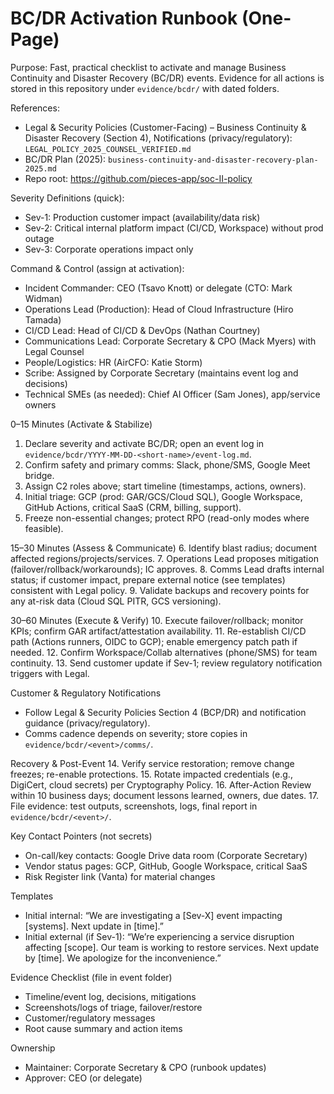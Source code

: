 # BC/DR Activation Runbook (One-Page)

Purpose: Fast, practical checklist to activate and manage Business Continuity and Disaster Recovery (BC/DR) events. Evidence for all actions is stored in this repository under `evidence/bcdr/` with dated folders.

References:
- Legal & Security Policies (Customer-Facing) – Business Continuity & Disaster Recovery (Section 4), Notifications (privacy/regulatory): `LEGAL_POLICY_2025_COUNSEL_VERIFIED.md`
- BC/DR Plan (2025): `business-continuity-and-disaster-recovery-plan-2025.md`
- Repo root: https://github.com/pieces-app/soc-II-policy

Severity Definitions (quick):
- Sev-1: Production customer impact (availability/data risk)
- Sev-2: Critical internal platform impact (CI/CD, Workspace) without prod outage
- Sev-3: Corporate operations impact only

Command & Control (assign at activation):
- Incident Commander: CEO (Tsavo Knott) or delegate (CTO: Mark Widman)
- Operations Lead (Production): Head of Cloud Infrastructure (Hiro Tamada)
- CI/CD Lead: Head of CI/CD & DevOps (Nathan Courtney)
- Communications Lead: Corporate Secretary & CPO (Mack Myers) with Legal Counsel
- People/Logistics: HR (AirCFO: Katie Storm)
- Scribe: Assigned by Corporate Secretary (maintains event log and decisions)
- Technical SMEs (as needed): Chief AI Officer (Sam Jones), app/service owners

0–15 Minutes (Activate & Stabilize)
1. Declare severity and activate BC/DR; open an event log in `evidence/bcdr/YYYY-MM-DD-<short-name>/event-log.md`.
2. Confirm safety and primary comms: Slack, phone/SMS, Google Meet bridge.
3. Assign C2 roles above; start timeline (timestamps, actions, owners).
4. Initial triage: GCP (prod: GAR/GCS/Cloud SQL), Google Workspace, GitHub Actions, critical SaaS (CRM, billing, support).
5. Freeze non-essential changes; protect RPO (read-only modes where feasible).

15–30 Minutes (Assess & Communicate)
6. Identify blast radius; document affected regions/projects/services.
7. Operations Lead proposes mitigation (failover/rollback/workarounds); IC approves.
8. Comms Lead drafts internal status; if customer impact, prepare external notice (see templates) consistent with Legal policy.
9. Validate backups and recovery points for any at-risk data (Cloud SQL PITR, GCS versioning).

30–60 Minutes (Execute & Verify)
10. Execute failover/rollback; monitor KPIs; confirm GAR artifact/attestation availability.
11. Re-establish CI/CD path (Actions runners, OIDC to GCP); enable emergency patch path if needed.
12. Confirm Workspace/Collab alternatives (phone/SMS) for team continuity.
13. Send customer update if Sev-1; review regulatory notification triggers with Legal.

Customer & Regulatory Notifications
- Follow Legal & Security Policies Section 4 (BCP/DR) and notification guidance (privacy/regulatory).
- Comms cadence depends on severity; store copies in `evidence/bcdr/<event>/comms/`.

Recovery & Post-Event
14. Verify service restoration; remove change freezes; re-enable protections.
15. Rotate impacted credentials (e.g., DigiCert, cloud secrets) per Cryptography Policy.
16. After-Action Review within 10 business days; document lessons learned, owners, due dates.
17. File evidence: test outputs, screenshots, logs, final report in `evidence/bcdr/<event>/`.

Key Contact Pointers (not secrets)
- On-call/key contacts: Google Drive data room (Corporate Secretary)
- Vendor status pages: GCP, GitHub, Google Workspace, critical SaaS
- Risk Register link (Vanta) for material changes

Templates
- Initial internal: “We are investigating a [Sev-X] event impacting [systems]. Next update in [time].”
- Initial external (if Sev-1): “We’re experiencing a service disruption affecting [scope]. Our team is working to restore services. Next update by [time]. We apologize for the inconvenience.”

Evidence Checklist (file in event folder)
- Timeline/event log, decisions, mitigations
- Screenshots/logs of triage, failover/restore
- Customer/regulatory messages
- Root cause summary and action items

Ownership
- Maintainer: Corporate Secretary & CPO (runbook updates)
- Approver: CEO (or delegate)

